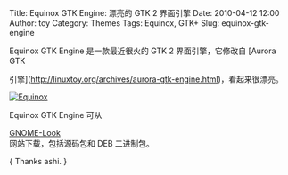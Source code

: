 Title: Equinox GTK Engine: 漂亮的 GTK 2 界面引擎
Date: 2010-04-12 12:00
Author: toy
Category: Themes
Tags: Equinox, GTK+
Slug: equinox-gtk-engine

Equinox GTK Engine 是一款最近很火的 GTK 2 界面引擎，它修改自 [Aurora
GTK  

引擎](http://linuxtoy.org/archives/aurora-gtk-engine.html)，看起来很漂亮。

[![Equinox](http://i.linuxtoy.org/images/2010/04/equinox-thumb.jpg)](http://i.linuxtoy.org/images/2010/04/equinox.jpg)

Equinox GTK Engine 可从  

[GNOME-Look](http://gnome-look.org/content/show.php/Equinox+GTK+Engine?content=121881)  
网站下载，包括源码包和 DEB 二进制包。

{ Thanks ashi. }
